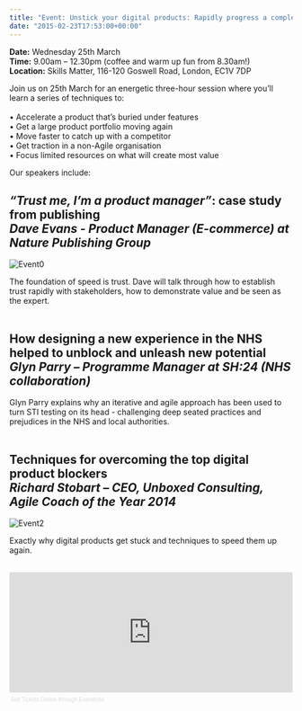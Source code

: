 ```yaml
---
title: "Event: Unstick your digital products: Rapidly progress a complex product or portfolio of stalled products"
date: "2015-02-23T17:53:00+00:00"
---
```


<p><b>Date:</b> Wednesday 25th March<br/>
<b>Time:</b> 9.00am – 12.30pm (coffee and warm up fun from 8.30am!)<br/>
<b>Location:</b> Skills Matter, 116-120 Goswell Road, London, EC1V 7DP
<br/></p>

<p>Join us on 25th March for an energetic three-hour session where you’ll learn a series of techniques to:<br/>
<br/>
• Accelerate a product that’s buried under features<br/>
• Get a large product portfolio moving again<br/>
• Move faster to catch up with a competitor<br/>
• Get traction in a non-Agile organisation<br/>
• Focus limited resources on what will create most value<br/></p>

<p>Our speakers include:<br/>
<h2 class="super_sub_heading"><b><i>“Trust me, I’m a product manager”</i>: case study from publishing</b><br/>
<i>Dave Evans - Product Manager (E-commerce) at Nature Publishing Group</i></h2></p>

<p><img src="http://i1291.photobucket.com/albums/b548/grammccram/Screen%20Shot%202015-03-12%20at%2014.29.18_zpsrf53xobd.png" alt="Event0"/></p>

<p>The foundation of speed is trust. Dave will talk through how to establish trust rapidly with stakeholders, how to demonstrate value and be seen as the expert.<br/>
<br/></p>

<h2 class="super_sub_heading"><b>How designing a new experience in the NHS helped to unblock and unleash new potential</b><br/>
<i>Glyn Parry – Programme Manager at SH:24 (NHS collaboration)</i></h2>

<p>Glyn Parry explains why an iterative and agile approach has been used to turn STI testing on its head - challenging deep seated practices and prejudices in the NHS and local authorities.<br/>
<br/></p>

<h2 class="super_sub_heading"><b>Techniques for overcoming the top digital product blockers</b><br/>
<i>Richard Stobart – CEO, Unboxed Consulting, Agile Coach of the Year 2014</i></h2>

<p><img src="http://i1291.photobucket.com/albums/b548/grammccram/Screen%20Shot%202015-03-03%20at%2016.22.05_zps53cqwbt3.png" alt="Event2"/></p>

<p>Exactly why digital products get stuck and techniques to speed them up again.<br/>
<br/></p>

<div style="width:100%; text-align:left;" ><iframe  src="https://eventbrite.co.uk/tickets-external?eid=15872783924&amp;ref=etckt" frameborder="0" height="214" width="100%" vspace="0" hspace="0" marginheight="5" marginwidth="5" scrolling="auto" allowtransparency="true"></iframe><div style="font-family:Helvetica, Arial; font-size:10px; padding:5px 0 5px; margin:2px; width:100%; text-align:left;" ><a style="color:#ddd; text-decoration:none;" target="_blank" href="http://www.eventbrite.co.uk/r/etckt">Sell Tickets Online</a> <span style="color:#ddd;">through</span> <a style="color:#ddd; text-decoration:none;" target="_blank" href="http://www.eventbrite.co.uk?ref=etckt">Eventbrite</a></div></div>
